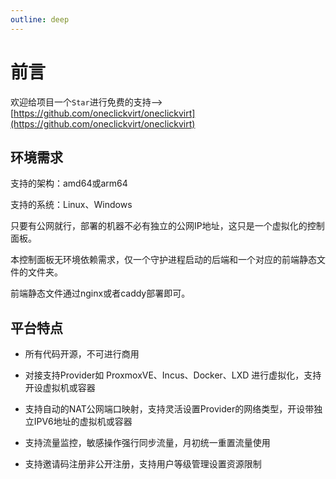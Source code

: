 ```yaml
---
outline: deep
---
```


# 前言

欢迎给项目一个```Star```进行免费的支持-->[https://github.com/oneclickvirt/oneclickvirt](https://github.com/oneclickvirt/oneclickvirt)

## 环境需求

支持的架构：amd64或arm64

支持的系统：Linux、Windows

只要有公网就行，部署的机器不必有独立的公网IP地址，这只是一个虚拟化的控制面板。

本控制面板无环境依赖需求，仅一个守护进程启动的后端和一个对应的前端静态文件的文件夹。

前端静态文件通过nginx或者caddy部署即可。

## 平台特点

- 所有代码开源，不可进行商用

- 对接支持Provider如 ProxmoxVE、Incus、Docker、LXD 进行虚拟化，支持开设虚拟机或容器

- 支持自动的NAT公网端口映射，支持灵活设置Provider的网络类型，开设带独立IPV6地址的虚拟机或容器

- 支持流量监控，敏感操作强行同步流量，月初统一重置流量使用

- 支持邀请码注册非公开注册，支持用户等级管理设置资源限制